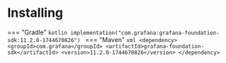 # Installing

=== "Gradle"
    ```kotlin
    implementation("com.grafana:grafana-foundation-sdk:11.2.0-1744670826")
    ```
=== "Maven"
    ```xml
    <dependency>
        <groupId>com.grafana</groupId>
        <artifactId>grafana-foundation-sdk</artifactId>
        <version>11.2.0-1744670826</version>
    </dependency>
    ```
